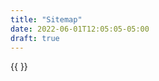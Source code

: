 ```yaml
---
title: "Sitemap"
date: 2022-06-01T12:05:05-05:00
draft: true
---
```


{{ <treeview rootpath="/" display="tree">
}}
